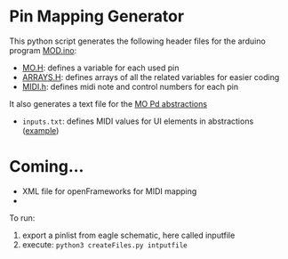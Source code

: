 # Pin Mapping Generator
This python script generates the following header files for the arduino program [MOD.ino](https://github.com/batchku/MO/blob/master/Arduino/MOD/MOD.ino):
- [MO.H](https://github.com/batchku/MO/blob/master/PCBs/Processor/MO.h): defines a variable for each used pin
- [ARRAYS.H](https://github.com/batchku/MO/blob/master/PCBs/Processor/ARRAYS.h): defines arrays of all the related variables for easier coding
- [MIDI.h](https://github.com/batchku/MO/blob/master/PCBs/Processor/MIDI.h): defines midi note and control numbers for each pin

It also generates a text file for the [MO Pd abstractions](https://github.com/batchku/MO/tree/master/Pd/MO)
- `inputs.txt`: defines MIDI values for UI elements in abstractions ([example](https://github.com/batchku/MO/blob/master/PCBs/Processor/inputs.txt))

# Coming...
- XML file for openFrameworks for MIDI mapping
- 

To run:
1.  export a pinlist from eagle schematic, here called inputfile
2.  execute:
        ```python3 createFiles.py intputfile```
